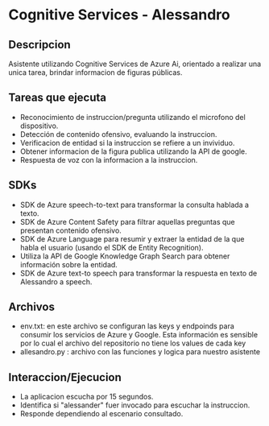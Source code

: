 # Cognitive Services - Alessandro

## Descripcion
Asistente utilizando Cognitive Services de Azure Ai, orientado a realizar una unica tarea, brindar informacion de figuras públicas.

## Tareas que ejecuta

- Reconocimiento de instruccion/pregunta utilizando el microfono del dispositivo.
- Detección de contenido ofensivo, evaluando la instruccion.
- Verificacion de entidad si la instruccion se refiere a un invividuo.
- Obtener informacion de la figura publica utilizando la API de google.
- Respuesta de voz con la informacion a la instruccion.

## SDKs

- SDK de Azure speech-to-text para transformar la consulta hablada a texto.
- SDK de Azure Content Safety para filtrar aquellas preguntas que presentan contenido ofensivo.
- SDK de Azure Language para resumir y extraer la entidad de la que habla el usuario (usando el SDK de Entity Recognition).
- Utiliza la API de Google Knowledge Graph Search para obtener información sobre la entidad.
-  SDK de Azure text-to speech para transformar la respuesta en texto de Alessandro a speech.


## Archivos

- env.txt: en este archivo se configuran las keys y endpoinds para consumir los servicios de Azure y Google. Esta información es sensible por lo cual el archivo del repositorio no tiene los values de cada key
- allesandro.py : archivo con las funciones y logica para nuestro asistente

## Interaccion/Ejecucion

- La aplicacion escucha por 15 segundos.
- Identifica si "alessander" fuer invocado para escuchar la instruccion.
- Responde dependiendo al escenario consultado.